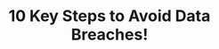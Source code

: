 ---
title: "10 Key Steps to Avoid Data Breaches!"
description: "Feeling overwhelmed by data breaches? This video outlines 10 powerful tactics to minimize your risk and keep your digital life secure! ️This is a clip from an upcoming video about what to do when your information is caught in a data breach. Get subscribed to  @techlore  for the full video!"
datePublished: 2024-09-25
dateUpdated: 2024-09-25
linkYouTube: "https://www.youtube.com/watch?v=JhxbIPqUMBA"
linkForum: "https://discuss.techlore.tech/t/10-key-steps-to-avoid-data-breaches/10122"
tags: ["Clips","Data breach","Tips"]
---